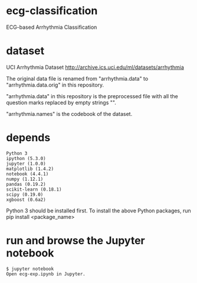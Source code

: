 # ecg-classification
ECG-based Arrhythmia Classification

# dataset
UCI Arrhythmia Dataset
http://archive.ics.uci.edu/ml/datasets/arrhythmia

The original data file is renamed from "arrhythmia.data" to "arrhythmia.data.orig" in this repository.

"arrhythmia.data" in this repository is the preprocessed file with all the question marks replaced by empty strings "".

"arrhythmia.names" is the codebook of the dataset.

# depends
	Python 3
	ipython (5.3.0)
	jupyter (1.0.0)
	matplotlib (1.4.2)
	notebook (4.4.1)
	numpy (1.12.1)
	pandas (0.19.2)
	scikit-learn (0.18.1)
	scipy (0.19.0)
	xgboost (0.6a2)

Python 3 should be installed first.
To install the above Python packages, run
	pip install <package_name>

# run and browse the Jupyter notebook
	$ jupyter notebook
	Open ecg-exp.ipynb in Jupyter.
